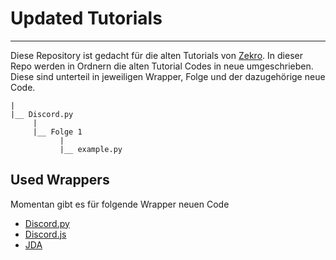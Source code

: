 # Updated Tutorials
---

 Diese Repository ist gedacht für die alten Tutorials von [Zekro](https://www.youtube.com/user/Zekrommaster110). In dieser Repo werden in Ordnern die alten Tutorial Codes in neue umgeschrieben. Diese sind unterteil in jeweiligen Wrapper, Folge und der dazugehörige neue Code. 

 ```
 |
 |__ Discord.py
      |
      |__ Folge 1
            |
            |__ example.py
 ```

## Used Wrappers
Momentan gibt es für folgende Wrapper neuen Code
- [Discord.py](https://github.com/Rapptz/discord.py) 
- [Discord.js](https://github.com/discordjs/discord.js) 
- [JDA](https://github.com/DV8FromTheWorld/JDA) 


